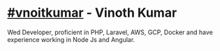 # [#vnoitkumar](https://www.google.com/search?q=%23vnoitkumar) - Vinoth Kumar

Wed Developer, proficient in PHP, Laravel, AWS, GCP, Docker and have experience working in Node Js and Angular.
